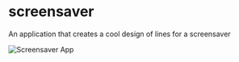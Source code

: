 # screensaver
An application that creates a cool design of lines for a screensaver

![Screensaver App](https://github.com/zgreenberg02/Mph_to_Kmph_Converter/blob/master/screensaver.png)
